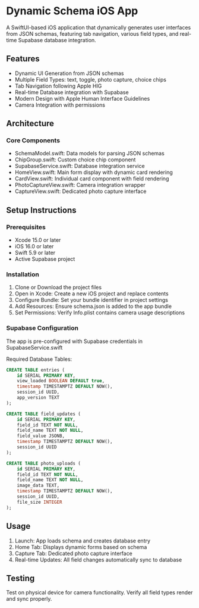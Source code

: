 # Dynamic Schema iOS App

A SwiftUI-based iOS application that dynamically generates user interfaces from JSON schemas, featuring tab navigation, various field types, and real-time Supabase database integration.

## Features

- Dynamic UI Generation from JSON schemas
- Multiple Field Types: text, toggle, photo capture, choice chips
- Tab Navigation following Apple HIG
- Real-time Database integration with Supabase
- Modern Design with Apple Human Interface Guidelines
- Camera Integration with permissions

## Architecture

### Core Components

- SchemaModel.swift: Data models for parsing JSON schemas
- ChipGroup.swift: Custom choice chip component
- SupabaseService.swift: Database integration service
- HomeView.swift: Main form display with dynamic card rendering
- CardView.swift: Individual card component with field rendering
- PhotoCaptureView.swift: Camera integration wrapper
- CaptureView.swift: Dedicated photo capture interface

## Setup Instructions

### Prerequisites

- Xcode 15.0 or later
- iOS 16.0 or later
- Swift 5.9 or later
- Active Supabase project

### Installation

1. Clone or Download the project files
2. Open in Xcode: Create a new iOS project and replace contents
3. Configure Bundle: Set your bundle identifier in project settings
4. Add Resources: Ensure schema.json is added to the app bundle
5. Set Permissions: Verify Info.plist contains camera usage descriptions

### Supabase Configuration

The app is pre-configured with Supabase credentials in SupabaseService.swift

Required Database Tables:

```sql
CREATE TABLE entries (
    id SERIAL PRIMARY KEY,
    view_loaded BOOLEAN DEFAULT true,
    timestamp TIMESTAMPTZ DEFAULT NOW(),
    session_id UUID,
    app_version TEXT
);

CREATE TABLE field_updates (
    id SERIAL PRIMARY KEY,
    field_id TEXT NOT NULL,
    field_name TEXT NOT NULL,
    field_value JSONB,
    timestamp TIMESTAMPTZ DEFAULT NOW(),
    session_id UUID
);

CREATE TABLE photo_uploads (
    id SERIAL PRIMARY KEY,
    field_id TEXT NOT NULL,
    field_name TEXT NOT NULL,
    image_data TEXT,
    timestamp TIMESTAMPTZ DEFAULT NOW(),
    session_id UUID,
    file_size INTEGER
);
```

## Usage

1. Launch: App loads schema and creates database entry
2. Home Tab: Displays dynamic forms based on schema
3. Capture Tab: Dedicated photo capture interface
4. Real-time Updates: All field changes automatically sync to database

## Testing

Test on physical device for camera functionality. Verify all field types render and sync properly.
